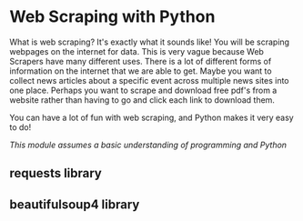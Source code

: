 # Web Scraping with Python

What is web scraping? It's exactly what it sounds like! You will be scraping webpages on the internet for data. This is very vague because Web Scrapers have many different uses. There is a lot of different forms of information on the internet that we are able to get. Maybe you want to collect news articles about a specific event across multiple news sites into one place. Perhaps you want to scrape and download free pdf's from a website rather than having to go and click each link to download them.

You can have a lot of fun with web scraping, and Python makes it very easy to do!

*This module assumes a basic understanding of programming and Python*

## requests library

## beautifulsoup4 library
